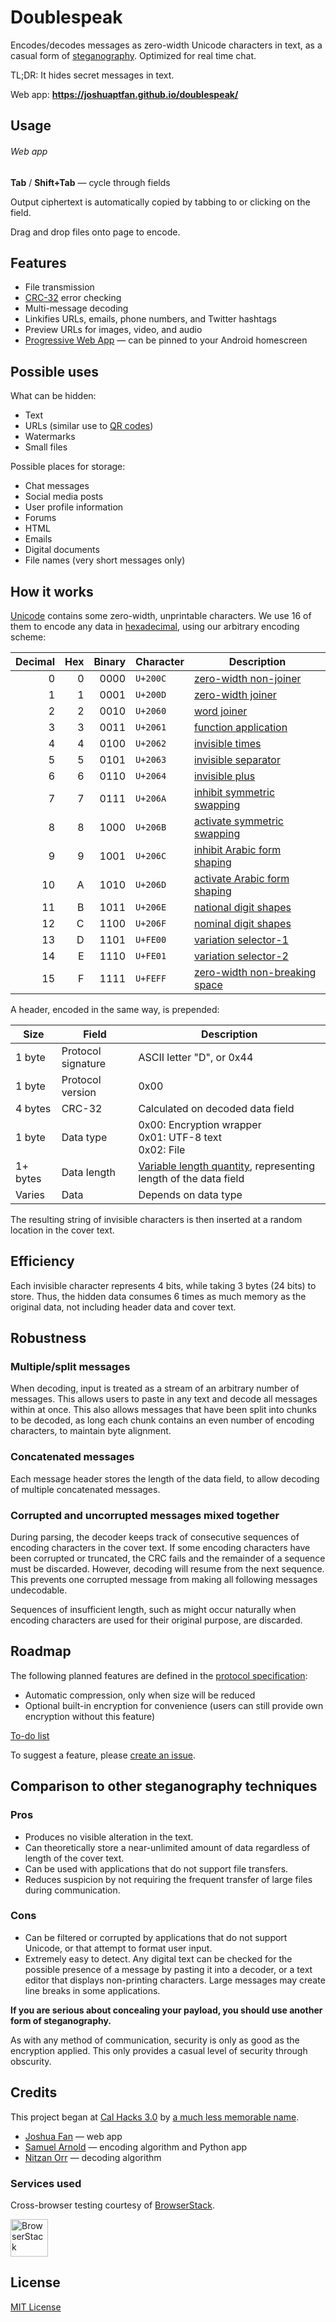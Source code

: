 # Doublespeak

Encodes/decodes messages as zero-width Unicode characters in text, as a casual form of [steganography](https://en.wikipedia.org/wiki/Steganography). Optimized for real time chat.

TL;DR: It hides secret messages in text.

Web app: __https://joshuaptfan.github.io/doublespeak/__

## Usage

###### Web app

__Tab__ / __Shift+Tab__ &mdash; cycle through fields

Output ciphertext is automatically copied by tabbing to or clicking on the field.

Drag and drop files onto page to encode.

## Features

* File transmission
* [CRC-32](https://en.wikipedia.org/wiki/Cyclic_redundancy_check) error checking
* Multi-message decoding
* Linkifies URLs, emails, phone numbers, and Twitter hashtags
* Preview URLs for images, video, and audio
* [Progressive Web App](https://developers.google.com/web/progressive-web-apps/) &mdash; can be pinned to your Android homescreen

## Possible uses

What can be hidden:

* Text
* URLs (similar use to [QR codes](https://en.wikipedia.org/wiki/QR_code))
* Watermarks
* Small files

Possible places for storage:

* Chat messages
* Social media posts
* User profile information
* Forums
* HT⁢⁢‌‌⁮⁯︁⁮︀⁢⁠⁣‌‍‍⁡⁣⁬⁤﻿⁪⁣⁠⁪⁪⁠⁤⁣⁠‌⁪‌⁪⁠⁤⁣⁪⁢⁪⁢⁪⁬⁠‌⁤⁪⁤﻿⁤﻿⁤⁢⁠︁ML
* Emails
* Digital documents
* File names (very short messages only)

## How it works

[Unicode](https://en.wikipedia.org/wiki/Unicode) contains some zero-width, unprintable characters. We use 16 of them to encode any data in [hexadecimal](https://en.wikipedia.org/wiki/Hexadecimal), using our arbitrary encoding scheme:

| Decimal | Hex | Binary | Character | Description |
| -------:| ---:| ------:| --------- | ----------- |
|    0    |  0  |  0000  | `U+200C`  | [zero-width non-joiner](https://en.wikipedia.org/wiki/Zero-width_non-joiner) |
|    1    |  1  |  0001  | `U+200D`  | [zero-width joiner](https://en.wikipedia.org/wiki/Zero-width_joiner) |
|    2    |  2  |  0010  | `U+2060`  | [word joiner](https://en.wikipedia.org/wiki/Word_joiner) |
|    3    |  3  |  0011  | `U+2061`  | [function application](https://codepoints.net/U+2061) |
|    4    |  4  |  0100  | `U+2062`  | [invisible times](https://codepoints.net/U+2062) |
|    5    |  5  |  0101  | `U+2063`  | [invisible separator](https://codepoints.net/U+2063) |
|    6    |  6  |  0110  | `U+2064`  | [invisible plus](https://codepoints.net/U+2064) |
|    7    |  7  |  0111  | `U+206A`  | [inhibit symmetric swapping](https://codepoints.net/U+206A) |
|    8    |  8  |  1000  | `U+206B`  | [activate symmetric swapping](https://codepoints.net/U+206B) |
|    9    |  9  |  1001  | `U+206C`  | [inhibit Arabic form shaping](https://codepoints.net/U+206C) |
|   10    |  A  |  1010  | `U+206D`  | [activate Arabic form shaping](https://codepoints.net/U+206D) |
|   11    |  B  |  1011  | `U+206E`  | [national digit shapes](https://codepoints.net/U+206E) |
|   12    |  C  |  1100  | `U+206F`  | [nominal digit shapes](https://codepoints.net/U+206F) |
|   13    |  D  |  1101  | `U+FE00`  | [variation selector-1](https://en.wikipedia.org/wiki/Variation_Selectors_(Unicode_block)) |
|   14    |  E  |  1110  | `U+FE01`  | [variation selector-2](https://en.wikipedia.org/wiki/Variation_Selectors_(Unicode_block)) |
|   15    |  F  |  1111  | `U+FEFF`  | [zero-width non-breaking space](https://en.wikipedia.org/wiki/Byte_order_mark) |

A header, encoded in the same way, is prepended:

| Size | Field | Description |
| ---- | ----- | ----------- |
| 1 byte | Protocol signature | ASCII letter "D", or 0x44 |
| 1 byte | Protocol version | 0x00 |
| 4 bytes | CRC-32 | Calculated on decoded data field |
| 1 byte | Data type | 0x00: Encryption wrapper<br>0x01: UTF-8 text<br>0x02: File |
| 1+ bytes | Data length | [Variable length quantity](https://en.wikipedia.org/wiki/Variable-length_quantity), representing length of the data field |
| Varies | Data | Depends on data type |

The resulting string of invisible characters is then inserted at a random location in the cover text.

## Efficiency

Each invisible character represents 4 bits, while taking 3 bytes (24 bits) to store. Thus, the hidden data consumes 6 times as much memory as the original data, not including header data and cover text.

## Robustness

### Multiple/split messages

When decoding, input is treated as a stream of an arbitrary number of messages. This allows users to paste in any text and decode all messages within at once. This also allows messages that have been split into chunks to be decoded, as long each chunk contains an even number of encoding characters, to maintain byte alignment.

### Concatenated messages

Each message header stores the length of the data field, to allow decoding of multiple concatenated messages.

### Corrupted and uncorrupted messages mixed together

During parsing, the decoder keeps track of consecutive sequences of encoding characters in the cover text. If some encoding characters have been corrupted or truncated, the CRC fails and the remainder of a sequence must be discarded. However, decoding will resume from the next sequence. This prevents one corrupted message from making all following messages undecodable.

Sequences of insufficient length, such as might occur naturally when encoding characters are used for their original purpose, are discarded.

## Roadmap

The following planned features are defined in the [protocol specification](https://docs.google.com/spreadsheets/d/1sx-kw7LFz4f7Qrtmo68lRi8_msIRVGsvGhiQuWppR4A/):

* Automatic compression, only when size will be reduced
* Optional built-in encryption for convenience (users can still provide own encryption without this feature)

[To-do list](https://github.com/joshuaptfan/doublespeak/projects/1)

To suggest a feature, please [create an issue](https://github.com/joshuaptfan/doublespeak/issues).

## Comparison to other steganography techniques

### Pros

* Produces no visible alteration in the text.
* Can theoretically store a near-unlimited amount of data regardless of length of the cover text.
* Can be used with applications that do not support file transfers.
* Reduces suspicion by not requiring the frequent transfer of large files during communication.

### Cons

* Can be filtered or corrupted by applications that do not support Unicode, or that attempt to format user input.
* Extremely easy to detect. Any digital text can be checked for the possible presence of a message by pasting it into a decoder, or a text editor that displays non-printing characters. Large messages may create line breaks in some applications.

__If you are serious about concealing your payload, you should use another form of steganography.__

As with any method of communication, security is only as good as the encryption applied. This only provides a casual level of security through obscurity.

## Credits

This project began at [Cal Hacks 3.0](https://calhacks3.devpost.com/) by [a much less memorable name](https://devpost.com/software/invisicrypt).

* [Joshua Fan](https://github.com/joshuaptfan) &mdash; web app
* [Samuel Arnold](https://github.com/Grond66) &mdash; encoding algorithm and Python app
* [Nitzan Orr](https://github.com/orrblue) &mdash; decoding algorithm

### Services used

Cross-browser testing courtesy of [BrowserStack](https://www.browserstack.com/).

<a href='https://www.browserstack.com/'><img src='https://camo.githubusercontent.com/88e99a34e43758df088c657ab8b8c87f2950004c/68747470733a2f2f7261776769746875622e636f6d2f45452f6b61726d612d6e672d6a736f6e326a732d70726570726f636573736f722f6d61737465722f62726f77736572737461636b2d6c6f676f2e737667' alt='BrowserStack' height='60px'></a>

## License

[MIT License](https://joshuaptfan.mit-license.org/)
